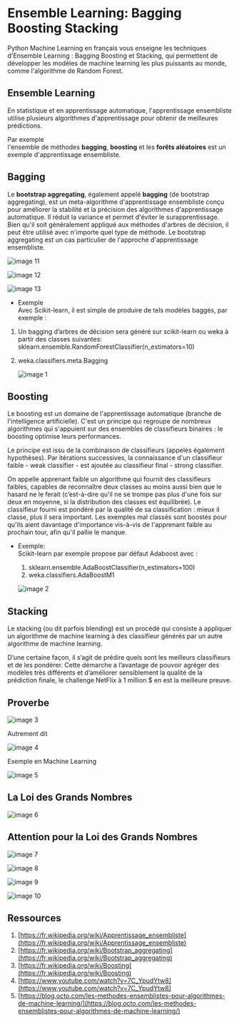 # Ensemble Learning: Bagging Boosting Stacking

Python Machine Learning en français vous enseigne les techniques d'Ensemble Learning : Bagging Boosting et Stacking, qui permettent de développer les modèles de machine learning les plus puissants au monde, comme l'algorithme de Random Forest.

## Ensemble Learning
En statistique et en apprentissage automatique, l'apprentissage ensembliste utilise plusieurs algorithmes d'apprentissage pour obtenir de meilleures prédictions.

Par exemple<br> l'ensemble de méthodes **bagging**, **boosting** et les **forêts aléatoires** est un exemple d'apprentissage ensembliste.

## Bagging
Le **bootstrap aggregating**, également appelé **bagging** (de bootstrap aggregating), est un meta-algorithme d'apprentissage ensembliste conçu pour améliorer la stabilité et la précision des algorithmes d'apprentissage automatique. Il réduit la variance et permet d'éviter le surapprentissage. Bien qu'il soit généralement appliqué aux méthodes d'arbres de décision, il peut être utilisé avec n'importe quel type de méthode. Le bootstrap aggregating est un cas particulier de l'approche d'apprentissage ensembliste.

![image 11](images/11.png)

![image 12](images/12.png)

![image 13](images/13.png)

* Exemple<br>
Avec Scikit-learn, il est simple de produire de tels modèles baggés, par exemple :
 1. Un bagging d’arbres de décision sera généré sur scikit-learn ou weka à partir des classes suivantes:
sklearn.ensemble.RandomForestClassifier(n_estimators=10)
2. weka.classifiers.meta.Bagging

   ![image 1](images/1.png)

## Boosting
Le boosting est un domaine de l'apprentissage automatique (branche de l'intelligence artificielle). C'est un principe qui regroupe de nombreux algorithmes qui s'appuient sur des ensembles de classifieurs binaires : le boosting optimise leurs performances.

Le principe est issu de la combinaison de classifieurs (appelés également hypothèses). Par itérations successives, la connaissance d'un classifieur faible - weak classifier - est ajoutée au classifieur final - strong classifier.

On appelle apprenant faible un algorithme qui fournit des classifieurs faibles, capables de reconnaître deux classes au moins aussi bien que le hasard ne le ferait (c’est-à-dire qu'il ne se trompe pas plus d'une fois sur deux en moyenne, si la distribution des classes est équilibrée). Le classifieur fourni est pondéré par la qualité de sa classification : mieux il classe, plus il sera important. Les exemples mal classés sont boostés pour qu'ils aient davantage d'importance vis-à-vis de l'apprenant faible au prochain tour, afin qu'il pallie le manque.

* Exemple:  
Scikit-learn par exemple propose par défaut Adaboost avec :
  1. sklearn.ensemble.AdaBoostClassifier(n_estimators=100)
  2. weka.classifiers.AdaBoostM1

    ![image 2](images/2.png)

## Stacking

Le stacking (ou dit parfois blending) est un procédé qui consiste à appliquer un algorithme de machine learning à des classifieur générés par un autre algorithme de machine learning.

D’une certaine façon, il s’agit de prédire quels sont les meilleurs classifieurs et de les pondérer. Cette démarche a l’avantage de pouvoir agréger des modèles très différents et d’améliorer sensiblement la qualité de la prédiction finale, le challenge NetFlix à 1 million $ en est la meilleure preuve.

## Proverbe

![image 3](images/3.png)

Autrement dit

![image 4](images/4.png)

Exemple en Machine Learning

![image 5](images/5.png)

## La Loi des Grands Nombres

![image 6](images/6.png)

## Attention pour la Loi des Grands Nombres

![image 7](images/7.png)

![image 8](images/8.png)

![image 9](images/9.png)

![image 10](images/10.png)

## Ressources

1. [https://fr.wikipedia.org/wiki/Apprentissage_ensembliste](https://fr.wikipedia.org/wiki/Apprentissage_ensembliste)
2. [https://fr.wikipedia.org/wiki/Bootstrap_aggregating](https://fr.wikipedia.org/wiki/Bootstrap_aggregating) 
3. [https://fr.wikipedia.org/wiki/Boosting](https://fr.wikipedia.org/wiki/Boosting)
4. [https://www.youtube.com/watch?v=7C_YpudYtw8](https://www.youtube.com/watch?v=7C_YpudYtw8)
5. [https://blog.octo.com/les-methodes-ensemblistes-pour-algorithmes-de-machine-learning/](https://blog.octo.com/les-methodes-ensemblistes-pour-algorithmes-de-machine-learning/)